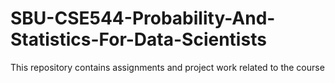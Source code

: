 # SBU-CSE544-Probability-And-Statistics-For-Data-Scientists
This repository contains assignments and project work related to the course
